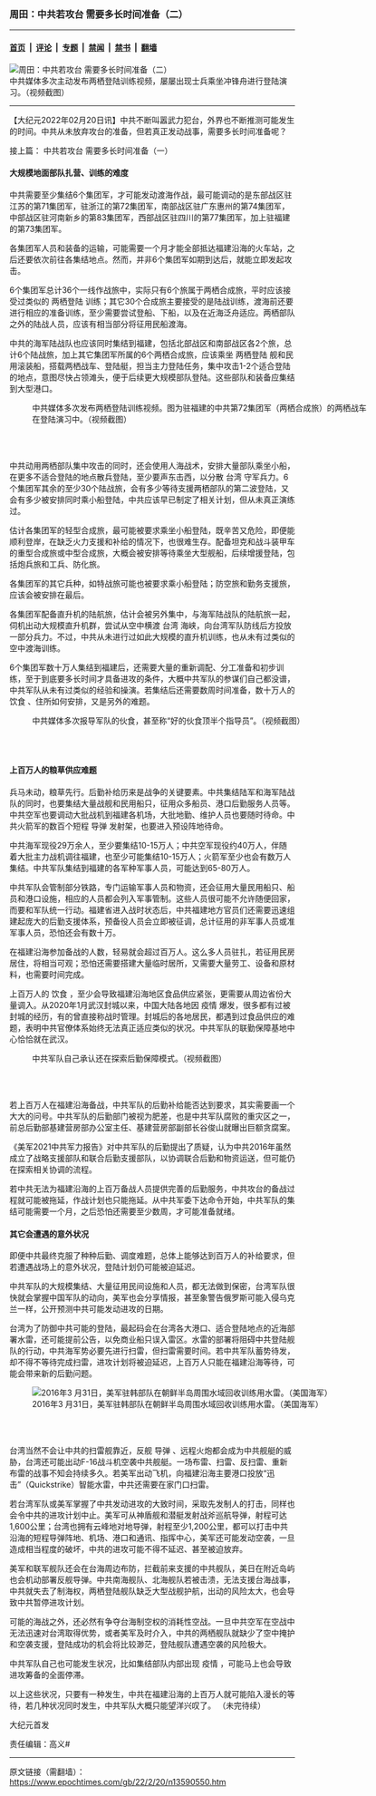 ### 周田：中共若攻台 需要多长时间准备（二）

---

#### [首页](../../../..?n13590550) &nbsp;|&nbsp; [评论](../../../../../epoch-comment?n13590550) &nbsp;|&nbsp; [专题](../../../../../epoch-special?n13590550) &nbsp;|&nbsp; [禁闻](../../../../../epoch-news?n13590550) &nbsp;|&nbsp; [禁书](../../../../../books?n13590550) &nbsp;|&nbsp; [翻墙](https://github.com/gfw-breaker/nogfw/blob/master/README.md?n13590550)


<div><img alt="周田：中共若攻台 需要多长时间准备（二）" class="attachment-djy_600_400 size-djy_600_400 wp-post-image" src="https://i.epochtimes.com/assets/uploads/2022/02/id13590566-CCP-74th-group-Amphibious-exercise_20210817-600x400.jpg"/>
<div class="caption">
 中共媒体多次主动发布两栖登陆训练视频，屡屡出现士兵乘坐冲锋舟进行登陆演习。（视频截图）
</div></div><hr/><div class="post_content" id="artbody" itemprop="articleBody">
 <!-- article content begin -->
 <p>
  【大纪元2022年02月20日讯】中共不断叫嚣武力犯台，外界也不断推测可能发生的时间。中共从未放弃攻台的准备，但若真正发动战事，需要多长时间准备呢？
 </p>
 <p>
  接上篇：
  <ok href="https://www.epochtimes.com/gb/22/2/13/n13574493.htm">
   中共若攻台 需要多长时间准备（一）
  </ok>
 </p>
 <h4>
  <strong>
   大规模地面部队扎营、训练的难度
  </strong>
 </h4>
 <p>
  中共需要至少集结6个集团军，才可能发动渡海作战，最可能调动的是东部战区驻江苏的第71集团军，驻浙江的第72集团军，南部战区驻广东惠州的第74集团军，中部战区驻河南新乡的第83集团军，西部战区驻四川的第77集团军，加上驻福建的第73集团军。
 </p>
 <p>
  各集团军人员和装备的运输，可能需要一个月才能全部抵达福建沿海的火车站，之后还要依次前往各集结地点。然而，并非6个集团军如期到达后，就能立即发起攻击。
 </p>
 <p>
  6个集团军总计36个一线作战旅中，实际只有6个旅属于两栖合成旅，平时应该接受过类似的
  <ok href="https://www.epochtimes.com/gb/tag/%E4%B8%A4%E6%A0%96%E7%99%BB%E9%99%86.html">
   两栖登陆
  </ok>
  训练；其它30个合成旅主要接受的是陆战训练，渡海前还要进行相应的准备训练，至少需要尝试登船、下船，以及在近海泛舟适应。两栖部队之外的陆战人员，应该有相当部分将征用民船渡海。
 </p>
 <p>
  中共的海军陆战队也应该同时集结到福建，包括北部战区和南部战区各2个旅，总计6个陆战旅，加上其它集团军所属的6个两栖合成旅，应该乘坐
  <ok href="https://www.epochtimes.com/gb/tag/%E4%B8%A4%E6%A0%96%E7%99%BB%E9%99%86.html">
   两栖登陆
  </ok>
  舰和民用滚装船，搭载两栖战车、登陆艇，担当主力登陆任务，集中攻击1-2个适合登陆的地点，意图尽快占领滩头，便于后续更大规模部队登陆。这些部队和装备应集结到大型港口。
 </p>
 <figure aria-describedby="caption-attachment-13590570" class="wp-caption aligncenter" id="attachment_13590570" style="width: 600px">
  <ok href="https://i.epochtimes.com/assets/uploads/2022/02/id13590570-CCP-72nd-group-Amphibious-exercise_20220219.jpg" target="_blank">
   <img alt="" class="size-large wp-image-13590570" src="https://i.epochtimes.com/assets/uploads/2022/02/id13590570-CCP-72nd-group-Amphibious-exercise_20220219-600x383.jpg"/>
  </ok>
  <br/><figcaption class="wp-caption-text" id="caption-attachment-13590570">
   中共媒体多次发布两栖登陆训练视频。图为驻福建的中共第72集团军（两栖合成旅）的两栖战车在登陆演习中。（视频截图）
  </figcaption><br/>
 </figure><br/>
 <p>
  中共动用两栖部队集中攻击的同时，还会使用人海战术，安排大量部队乘坐小船，在更多不适合登陆的地点散兵登陆，至少要声东击西，以分散
  <ok href="https://www.epochtimes.com/gb/tag/%E5%8F%B0%E6%B9%BE.html">
   台湾
  </ok>
  守军兵力。6个集团军其余的至少30个陆战旅，会有多少等待支援两栖部队的第二波登陆，又会有多少被安排同时乘小船登陆，中共应该早已制定了相关计划，但从未真正演练过。
 </p>
 <p>
  估计各集团军的轻型合成旅，最可能被要求乘坐小船登陆，既辛苦又危险，即便能顺利登岸，在缺乏火力支援和补给的情况下，也很难生存。配备坦克和战斗装甲车的重型合成旅或中型合成旅，大概会被安排等待乘坐大型舰船，后续增援登陆，包括炮兵旅和工兵、防化旅。
 </p>
 <p>
  各集团军的其它兵种，如特战旅可能也被要求乘小船登陆；防空旅和勤务支援旅，应该会被安排在最后。
 </p>
 <p>
  各集团军配备直升机的陆航旅，估计会被另外集中，与海军陆战队的陆航旅一起，伺机出动大规模直升机群，尝试从空中横渡
  <ok href="https://www.epochtimes.com/gb/tag/%E5%8F%B0%E6%B9%BE.html">
   台湾
  </ok>
  海峡，向台湾军队防线后方投放一部分兵力。不过，中共从未进行过如此大规模的直升机训练，也从未有过类似的空中渡海训练。
 </p>
 <p>
  6个集团军数十万人集结到福建后，还需要大量的重新调配、分工准备和初步训练，至于到底要多长时间才具备进攻的条件，大概中共军队的参谋们自己都没谱，中共军队从未有过类似的经验和操演。若集结后还需要数周时间准备，数十万人的
  <ok href="https://www.epochtimes.com/gb/tag/%E9%A5%AE%E9%A3%9F.html">
   饮食
  </ok>
  、住所如何安排，又是另外的难题。
 </p>
 <figure aria-describedby="caption-attachment-13590621" class="wp-caption aligncenter" id="attachment_13590621" style="width: 600px">
  <ok href="https://i.epochtimes.com/assets/uploads/2022/02/id13590621-CCP-military-logistics_20201026-2.jpg" target="_blank">
   <img alt="" class="size-large wp-image-13590621" src="https://i.epochtimes.com/assets/uploads/2022/02/id13590621-CCP-military-logistics_20201026-2-600x395.jpg"/>
  </ok>
  <br/><figcaption class="wp-caption-text" id="caption-attachment-13590621">
   中共媒体多次报导军队的伙食，甚至称“好的伙食顶半个指导员”。（视频截图）
  </figcaption><br/>
 </figure><br/>
 <h4>
  <strong>
   上百万人的粮草供应难题
  </strong>
 </h4>
 <p>
  兵马未动，粮草先行。后勤补给历来是战争的关键要素。中共集结陆军和海军陆战队的同时，也要集结大量战舰和民用船只，征用众多船员、港口后勤服务人员等。中共空军也要调动大批战机到福建各机场，大批地勤、维护人员也要随时待命。中共火箭军的数百个短程
  <ok href="https://www.epochtimes.com/gb/tag/%E5%AF%BC%E5%BC%B9.html">
   导弹
  </ok>
  发射架，也要进入预设阵地待命。
 </p>
 <p>
  中共海军现役29万余人，至少要集结10-15万人；中共空军现役约40万人，伴随着大批主力战机调往福建，也至少可能集结10-15万人；火箭军至少也会有数万人集结。中共军队集结到福建的各军种军事人员，可能达到65-80万人。
 </p>
 <p>
  中共军队会管制部分铁路，专门运输军事人员和物资，还会征用大量民用船只、船员和港口设施，相应的人员都会列入军事管制。这些人员很可能不允许随便回家，而要和军队统一行动。福建省进入战时状态后，中共福建地方官员们还需要迅速组建起庞大的后勤支援体系，预备役人员会立即被征调，总计征用的非军事人员或准军事人员，恐怕还会有数十万。
 </p>
 <p>
  在福建沿海参加备战的人数，轻易就会超过百万人。这么多人员驻扎，若征用民房居住，将相当可观；恐怕还需要搭建大量临时居所，又需要大量劳工、设备和原材料，也需要时间完成。
 </p>
 <p>
  上百万人的
  <ok href="https://www.epochtimes.com/gb/tag/%E9%A5%AE%E9%A3%9F.html">
   饮食
  </ok>
  ，至少会导致福建沿海地区食品供应紧张，更需要从周边省份大量调入。从2020年1月武汉封城以来，中国大陆各地因
  <ok href="https://www.epochtimes.com/gb/tag/%E7%96%AB%E6%83%85.html">
   疫情
  </ok>
  爆发，很多都有过被封城的经历，有的曾直接称战时管理。封城后的各地居民，都遇到过食品供应的难题，表明中共官僚体系始终无法真正适应类似的状况。中共军队的联勤保障基地中心恰恰就在武汉。
 </p>
 <figure aria-describedby="caption-attachment-13590623" class="wp-caption aligncenter" id="attachment_13590623" style="width: 600px">
  <ok href="https://i.epochtimes.com/assets/uploads/2022/02/id13590623-CCP-military-logistics-exercise_20220124.jpg" target="_blank">
   <img alt="" class="size-large wp-image-13590623" src="https://i.epochtimes.com/assets/uploads/2022/02/id13590623-CCP-military-logistics-exercise_20220124-600x393.jpg"/>
  </ok>
  <br/><figcaption class="wp-caption-text" id="caption-attachment-13590623">
   中共军队自己承认还在探索后勤保障模式。（视频截图）
  </figcaption><br/>
 </figure><br/>
 <p>
  若上百万人在福建沿海备战，中共军队的后勤补给能否达到要求，其实需要画一个大大的问号。中共军队的后勤部门被视为肥差，也是中共军队腐败的重灾区之一，前总后勤部基建营房部办公室主任、基建营房部副部长谷俊山就曝出巨额贪腐案。
 </p>
 <p>
  《美军2021中共军力报告》对中共军队的后勤提出了质疑，认为中共2016年虽然成立了战略支援部队和联合后勤支援部队，以协调联合后勤和物资运送，但可能仍在探索相关协调的流程。
 </p>
 <p>
  若中共无法为福建沿海的上百万备战人员提供完善的后勤服务，中共攻台的备战过程就可能被拖延，作战计划也只能拖延。从中共军委下达命令开始，中共军队的集结可能需要一个月，之后恐怕还需要至少数周，才可能准备就绪。
 </p>
 <h4>
  <strong>
   其它会遭遇的意外状况
  </strong>
 </h4>
 <p>
  即便中共最终克服了种种后勤、调度难题，总体上能够达到百万人的补给要求，但若遭遇战场上的意外状况，登陆计划仍可能被迫延迟。
 </p>
 <p>
  中共军队的大规模集结、大量征用民间设施和人员，都无法做到保密，台湾军队很快就会掌握中国军队的动向，美军也会分享情报，甚至象警告俄罗斯可能入侵乌克兰一样，公开预测中共可能发动进攻的日期。
 </p>
 <p>
  台湾为了防御中共可能的登陆，最起码会在台湾各大港口、适合登陆地点的近海部署水雷，还可能提前公告，以免商业船只误入雷区。水雷的部署将阻碍中共登陆舰队的行动，中共海军势必要先进行扫雷，但扫雷需要时间。若中共军队蓄势待发，却不得不等待完成扫雷，进攻计划将被迫延迟，上百万人只能在福建沿海等待，可能会带来新的后勤问题。
 </p>
 <figure aria-describedby="caption-attachment-13590625" class="wp-caption aligncenter" id="attachment_13590625" style="width: 600px">
  <ok href="https://i.epochtimes.com/assets/uploads/2022/02/id13590625-25636236053_527baa1df0_o.jpg" target="_blank">
   <img alt="2016年3 月31日，美军驻韩部队在朝鲜半岛周围水域回收训练用水雷。（美国海军）" class="size-large wp-image-13590625" src="https://i.epochtimes.com/assets/uploads/2022/02/id13590625-25636236053_527baa1df0_o-600x400.jpg"/>
  </ok>
  <br/><figcaption class="wp-caption-text" id="caption-attachment-13590625">
   2016年3 月31日，美军驻韩部队在朝鲜半岛周围水域回收训练用水雷。（美国海军）
  </figcaption><br/>
 </figure><br/>
 <p>
  台湾当然不会让中共的扫雷舰靠近，反舰
  <ok href="https://www.epochtimes.com/gb/tag/%E5%AF%BC%E5%BC%B9.html">
   导弹
  </ok>
  、远程火炮都会成为中共舰艇的威胁，台湾还可能出动F-16战斗机空袭中共舰艇。一场布雷、扫雷、反扫雷、重新布雷的战事不知会持续多久。若美军出动飞机，向福建沿海主要港口投放“迅击”（Quickstrike）智能水雷，中共还需要在家门口扫雷。
 </p>
 <p>
  若台湾军队或美军掌握了中共发动进攻的大致时间，采取先发制人的打击，同样也会令中共的进攻计划中止。美军可从神盾舰和潜艇发射战斧巡航导弹，射程可达1,600公里；台湾也拥有云峰地对地导弹，射程至少1,200公里，都可以打击中共沿海的短程导弹阵地、机场、港口和通讯、指挥中心，美军还可能发动空袭，一旦造成相当程度的破坏，中共的进攻可能不得不延迟、甚至被迫放弃。
 </p>
 <p>
  美军和联军舰队还会在台海周边布防，拦截前来支援的中共舰队，美日在附近岛屿也会机动部署反舰导弹。中共南海舰队、北海舰队若被击溃，无法支援台海战事，中共就失去了制海权，两栖登陆舰队缺乏大型战舰护航，出动的风险太大，也会导致中共暂停进攻计划。
 </p>
 <p>
  可能的海战之外，还必然有争夺台海制空权的消耗性空战。一旦中共空军在空战中无法迅速对台湾取得优势，或者美军及时介入，中共的两栖舰队就缺少了空中掩护和空袭支援，登陆成功的机会将比较渺茫，登陆舰队遭遇空袭的风险极大。
 </p>
 <p>
  中共军队自己也可能发生状况，比如集结部队内部出现
  <ok href="https://www.epochtimes.com/gb/tag/%E7%96%AB%E6%83%85.html">
   疫情
  </ok>
  ，可能马上也会导致进攻筹备的全面停滞。
 </p>
 <p>
  以上这些状况，只要有一种发生，中共在福建沿海的上百万人就可能陷入漫长的等待，若几种状况同时发生，中共军队大概只能望洋兴叹了。 （未完待续）
 </p>
 <p>
  大纪元首发
 </p>
 <p>
  责任编辑：高义#
 </p>
 <p>
 </p>
 <!-- article content end -->
 <div id="below_article_ad">
 </div>
</div>


---

原文链接（需翻墙）：https://www.epochtimes.com/gb/22/2/20/n13590550.htm